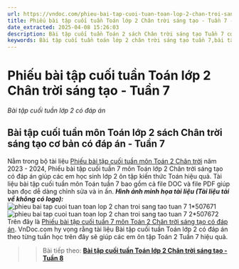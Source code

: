 ```yaml
---
url: https://vndoc.com/phieu-bai-tap-cuoi-tuan-toan-lop-2-chan-troi-sang-tao-tuan-7-306202
title: Phiếu bài tập cuối tuần Toán lớp 2 Chân trời sáng tạo - Tuần 7 - Bài tập cuối tuần lớp 2 có đáp án - VnDoc.com
date_extracted: 2025-04-08 15:26:03
description: Bài tập cuối tuần Toán 2 sách Chân trời sáng tạo Tuần 7 cơ bản giúp các em học sinh lớp 2 ôn luyện theo từng tuần môn toán lớp 2 hiệu quả.
keywords: Bài tập cuối tuần toán lớp 2 chân trời sáng tạo tuần 7,bài tập cuối tuần toán 2 tuần 7,bài tập cuối tuần môn toán lớp 2 chân trời sáng tạo tuần 7,bài tập cuối tuần toán lớp 2 sách chân trời sáng tạo tuần 7,bài tập cuối tuần 7 môn toán lớp 2 chân trời sáng tạo,bài tập cuối tuần 7 toán 2 chân trời sáng tạo,bài tập toán lớp 2 tuần 7,phiếu bài tập toán lớp 2 tuần 7,đề toán lớp 2 tuần 7
---
```


# Phiếu bài tập cuối tuần Toán lớp 2 Chân trời sáng tạo - Tuần 7
 _Bài tập cuối tuần lớp 2 có đáp án_
## Bài tập cuối tuần môn Toán lớp 2 sách Chân trời sáng tạo cơ bản có đáp án - Tuần 7
Nằm trong bộ tài liệu [Phiếu bài tập cuối tuần môn Toán 2 Chân trời](<https://vndoc.com/bai-tap-cuoi-tuan-toan-lop-2-sach-chan-troi>) năm 2023 - 2024, Phiếu bài tập cuối tuần 7 môn Toán lớp 2 Chân trời sáng tạo có đáp án giúp các em học sinh lớp 2 ôn tập kiến thức Toán hiệu quả.
Tài liệu bài tập cuối tuần môn Toán tuần 7 bao gồm cả file DOC và file PDF giúp bạn đọc dễ dàng chỉnh sửa và in ấn.
_**Hình ảnh minh họa tài liệu \(Tài liệu tải về không có logo\):**_
![phieu bai tap cuoi tuan toan lop 2 chan troi sang tao tuan 7 1*507671](https://i.vdoc.vn/data/image/2023/10/05/phieu-bai-tap-cuoi-tuan-toan-lop-2-chan-troi-sang-tao-tuan-7-1.png)![phieu bai tap cuoi tuan toan lop 2 chan troi sang tao tuan 7 2*507672](https://i.vdoc.vn/data/image/2023/10/05/phieu-bai-tap-cuoi-tuan-toan-lop-2-chan-troi-sang-tao-tuan-7-2.png)
Trên đây là [Phiếu bài tập cuối tuần 7 môn Toán 2 Chân trời sáng tạo có đáp án](<https://vndoc.com/phieu-bai-tap-cuoi-tuan-toan-lop-2-chan-troi-sang-tao-tuan-7-306202>). VnDoc.com hy vọng rằng tài liệu Bài tập cuối tuần Toán lớp 2 có đáp án theo từng tuần học trên đây sẽ giúp các em ôn tập Toán 2 Tuần 7 hiệu quả.
>> Bài tiếp theo: **[Bài tập cuối tuần Toán lớp 2 Chân trời sáng tạo - Tuần 8](<https://vndoc.com/phieu-bai-tap-cuoi-tuan-toan-lop-2-chan-troi-sang-tao-tuan-8-307386>)**
